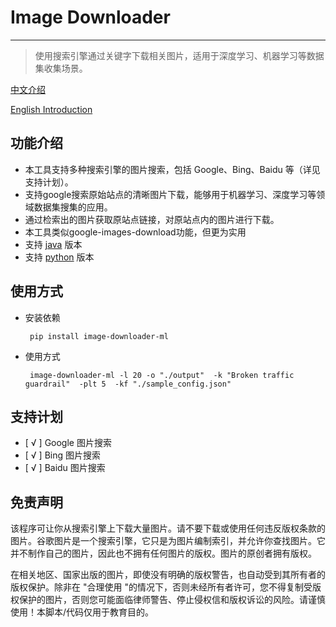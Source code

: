 # Image Downloader

---
> 使用搜索引擎通过关键字下载相关图片，适用于深度学习、机器学习等数据集收集场景。

[中文介绍](https://github.com/2635064692/image-downloader/blob/main/README.md)

[English Introduction](https://github.com/2635064692/image-downloader/blob/main/README-en.md)

## 功能介绍
- 本工具支持多种搜索引擎的图片搜索，包括 Google、Bing、Baidu 等（详见支持计划）。
- 支持google搜索原始站点的清晰图片下载，能够用于机器学习、深度学习等领域数据集搜集的应用。
- 通过检索出的图片获取原站点链接，对原站点内的图片进行下载。
- 本工具类似google-images-download功能，但更为实用
- 支持 [java](https://github.com/2635064692/Image-Downloader-java) 版本
- 支持 [python](https://github.com/2635064692/image-downloader) 版本
## 使用方式
- 安装依赖
   ```shell
    pip install image-downloader-ml
   ```
- 使用方式
   ```shell
    image-downloader-ml -l 20 -o "./output"  -k "Broken traffic guardrail"  -plt 5  -kf "./sample_config.json"
   ```

## 支持计划

- [ √ ] Google 图片搜索
- [ √ ] Bing 图片搜索
- [ √ ] Baidu 图片搜索


## 免责声明

该程序可让你从搜索引擎上下载大量图片。请不要下载或使用任何违反版权条款的图片。谷歌图片是一个搜索引擎，它只是为图片编制索引，并允许你查找图片。它并不制作自己的图片，因此也不拥有任何图片的版权。图片的原创者拥有版权。

在相关地区、国家出版的图片，即使没有明确的版权警告，也自动受到其所有者的版权保护。除非在 "合理使用 "的情况下，否则未经所有者许可，您不得复制受版权保护的图片，否则您可能面临律师警告、停止侵权信和版权诉讼的风险。请谨慎使用！本脚本/代码仅用于教育目的。
